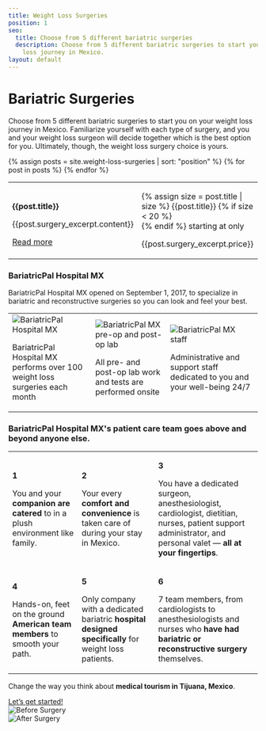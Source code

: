 ```yaml
---
title: Weight Loss Surgeries
position: 1
seo:
  title: Choose from 5 different bariatric surgeries
  description: Choose from 5 different bariatric surgeries to start you on your weight
    loss journey in Mexico.
layout: default
---
```


<div class='hero' data-cover='bariatric-surgeries'>
<div class='hero-wrap'>
<div class='hero-caption u-alignBottom'>
<div class='hero-box hero-box--transparent u-size4of9 u-xs-sizeFull'>
<h1 class='u-mt0'>
Bariatric Surgeries
</h1>
<p class='u-mb0'>
Choose from 5 different bariatric surgeries to start you on your weight loss journey in Mexico. Familiarize yourself with each type of surgery, and you and your weight loss surgeon will decide together which is the best option for you. Ultimately, though, the weight loss surgery choice is yours.
</p>
</div>
</div>
</div>
</div>

<div class='wrap'>
<div class='section u-py4'>
<table class='section-table'>
{% assign posts = site.weight-loss-surgeries | sort: "position"  %}
{% for post in posts %}
<tr>
<td class='box u-size8of15 u-p4 u-xs-block u-xs-sizeFull'>
<p class='t3 u-mt0'>
<strong>{{post.title}}</strong>
</p>
<p class='u-size14of16'>
{{post.surgery_excerpt.content}}
</p>
<a href="{{post.url}}">
Read more
</a>
</td>
<td class='section-hero u-size7of15 u-alignBottom u-py2 u-xs-block u-xs-sizeFull' data-cover='{{post.surgery_excerpt.cover}}'>
<div class='box box--green u-size6of11'>
<p class='u-mt0'>
{% assign size = post.title | size %}
{{post.title}}
{% if size < 20 %}<br/>{% endif %}
starting at only
</p>
<p class='t1 u-mb0'>
{{post.surgery_excerpt.price}}
</p>
</div>
</td>
</tr>
{% endfor %}
</table>
</div>

<div class='section u-py6'>
<div class='section-row u-alignCenter'>
<h3 class='u-mt0'>
<strong class='u-block'>BariatricPal Hospital MX</strong>
</h3>
<p class='u-size8of16 u-mAuto u-xxs-sizeFull u-px2'>
BariatricPal Hospital MX opened on September 1, 2017, to specialize in
bariatric and reconstructive surgeries so you can look and feel your best.
</p>
</div>
<table class='section-table u-mt4'>
<tr>
<td class='box u-alignTop u-p0 u-mAuto u-xs-block u-xs-size12of16 u-xxs-sizeFull'>
<img src='/uploads/hospital-1.png' alt='BariatricPal Hospital MX'>
<p class='u-px4 u-py2 u-m0'>
BariatricPal Hospital MX performs over 100 weight loss surgeries each month
</p>
</td>
<td class='box u-alignTop u-p0 u-mAuto u-mt1 u-xs-block u-xs-size12of16 u-xxs-sizeFull'>
<img src='/uploads/hospital-2.png' alt='BariatricPal MX pre-op and post-op lab'>
<p class='u-px4 u-py2 u-m0'>
All pre- and post-op lab work and tests are performed onsite
</p>
</td>
<td class='box u-alignTop u-p0 u-mAuto u-mt1 u-xs-block u-xs-size12of16 u-xxs-sizeFull'>
<img src='/uploads/hospital-3.png' alt='BariatricPal MX staff'>
<p class='u-px4 u-py2 u-m0'>
Administrative and support staff dedicated to you and your well-being 24/7
</p>
</td>
</tr>
</table>
</div>
</div>

<div class='section-hero' data-cover='patient-care'>
<div class='section-heroWrap'>
<h3 class='u-mt0 u-px2'>
<strong class='u-block'>BariatricPal Hospital MX's</strong>
<span class='u-block'>patient care team goes above and</span>
beyond anyone else.
</h3>
<table class='section-table'>
<tr>
<td class='box box--white u-alignTop u-xs-sizeFull u-xs-left'>
<p class='u-m0 t3 u-right u-size1of16 u-alignRight u-xs-left u-xs-alignLeft'>
<strong class='u-textPrimary'>1</strong>
</p>
<p class='u-m0 u-left u-size13of16 u-xs-pl1'>
​You and your <strong>companion are
catered</strong> to in a plush
environment like family.
</p>
</td>
<td class='box box--white u-alignTop u-mt2 u-xs-sizeFull u-xs-left'>
<p class='u-m0 t3 u-right u-size1of16 u-alignRight u-xs-left u-xs-alignLeft'>
<strong class='u-textPrimary'>2</strong>
</p>
<p class='u-m0 u-left u-size13of16 u-xs-pl1'>
​​Your every <strong>comfort and
convenience</strong> is taken care of
during your stay in Mexico.
</p>
</td>
<td class='box box--white u-alignTop u-mt2 u-xs-sizeFull u-xs-left'>
<p class='u-m0 t3 u-right u-size1of16 u-alignRight u-xs-left u-xs-alignLeft'>
<strong class='u-textPrimary'>3</strong>
</p>
<p class='u-m0 u-left u-size15of16 u-xs-pl1'>
​​You have a dedicated surgeon,
anesthesiologist, cardiologist,
dietitian, nurses, patient support
administrator, and personal
valet — <strong>all at your fingertips</strong>.
</p>
</td>
</tr>
<tr>
<td class='box box--white u-alignTop u-xs-sizeFull u-xs-left'>
<p class='u-m0 t3 u-right u-size1of16 u-alignRight u-xs-left u-xs-alignLeft'>
<strong class='u-textPrimary'>4</strong>
</p>
<p class='u-m0 u-left u-size13of16 u-xs-pl1'>
​Hands-on, feet on the ground
<strong>American team members</strong> to
smooth your path.
</p>
</td>
<td class='box box--white u-alignTop u-mt2 u-xs-sizeFull u-xs-left'>
<p class='u-m0 t3 u-right u-size1of16 u-alignRight u-xs-left u-xs-alignLeft'>
<strong class='u-textPrimary'>5</strong>
</p>
<p class='u-m0 u-left u-size13of16 u-xs-pl1'>
​​​Only company with a dedicated
bariatric <strong>hospital designed
specifically</strong> for weight loss
patients.
</p>
</td>
<td class='box box--white u-alignTop u-mt2 u-xs-sizeFull u-xs-left'>
<p class='u-m0 t3 u-right u-size1of16 u-alignRight u-xs-left u-xs-alignLeft'>
<strong class='u-textPrimary'>6</strong>
</p>
<p class='u-m0 u-left u-size15of16 u-xs-pl1'>
​​7 team members, from
cardiologists to anesthesiologists
and nurses who <strong>have had bariatric
or reconstructive surgery</strong>
themselves.
</p>
</td>
</tr>
</table>
</div>
</div>

<div class='wrap'>
<div class='section u-py6'>
<div class='section-row'>
<div class='section-chunk u-size1of3 u-px2 u-xs-sizeFull u-xs-alignCenter u-xs-mb3'>
<p class='t3 u-mt0'>
Change the way you think
about <strong>medical tourism
in Tijuana, Mexico</strong>.
</p>
<a class='btn' href='/contact'>
Let’s get started!
</a>
</div>
<div class='section-chunk u-size1of3 u-px2 u-xs-size1of2 u-xxs-sizeFull'>
<img src='/uploads/before.png' alt='Before Surgery' />
</div>
<div class='section-chunk u-size1of3 u-px2 u-xs-size1of2 u-xxs-sizeFull u-xxs-mt1'>
<img src='/uploads/after.png' alt='After Surgery' />
</div>
</div>
</div>
</div>